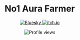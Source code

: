 <!-- Dark theme aesthetic README -->
<div align="center">
  <h1>No1 Aura Farmer</h1>
  
  <p align="center">
    <a href="https://bsky.app/profile/miisann.bsky.social">
      <img src="https://custom-icon-badges.demolab.com/badge/-bluesky-1185FE?style=for-the-badge&logo=bluesky&logoColor=white" alt="Bluesky"/>
    </a>
    <a href="https://miisan.itch.io">
      <img src="https://custom-icon-badges.demolab.com/badge/-itch.io-FA5C5C?style=for-the-badge&logo=itch-io&logoColor=white" alt="itch.io"/>
    </a>
  </p>
</div>

<!-- Profile views counter -->
<p align="center">
  <img src="https://komarev.com/ghpvc/?username=your-github-username&color=blueviolet&style=flat-square" alt="Profile views"/>
</p>
